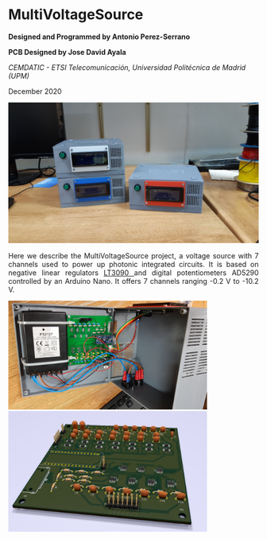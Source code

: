 # MultiVoltageSource

<b> Designed and Programmed by Antonio Perez-Serrano </b> 

<b> PCB Designed by Jose David Ayala </b> 

<i> CEMDATIC - ETSI Telecomunicación, Universidad Politécnica de Madrid (UPM) </i>

December 2020

<img src="images/Sources.jpg"
     title="MultiVoltageSources finished and ready to work.">

<p align="justify"> Here we describe the MultiVoltageSource project, a voltage source with 7 channels used to power up photonic integrated circuits. It is based on negative linear regulators <a href="https://www.analog.com/en/products/lt3090.html#product-overview">LT3090 </a> and digital potentiometers AD5290 controlled by an Arduino Nano. It offers 7 channels ranging -0.2 V to -10.2 V. </p>


<img src="images/Inside.jpg" width="400"/>


<img src="images/PCB_3D.jpg" width="400"/>

